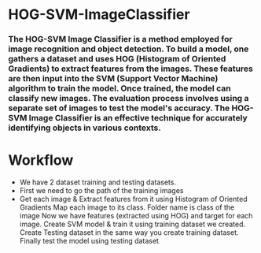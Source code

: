 # HOG-SVM-ImageClassifier
### The HOG-SVM Image Classifier is a method employed for image recognition and object detection. To build a model, one gathers a dataset and uses HOG (Histogram of Oriented Gradients) to extract features from the images. These features are then input into the SVM (Support Vector Machine) algorithm to train the model. Once trained, the model can classify new images. The evaluation process involves using a separate set of images to test the model's accuracy. The HOG-SVM Image Classifier is an effective technique for accurately identifying objects in various contexts.



# Workflow
+ We have 2 dataset training and testing datasets.
+ First we need to go the path of the training images
+ Get each image & Extract features from it using Histogram of Oriented Gradients
Map each image to its class. Folder name is class of the image
Now we have features (extracted using HOG) and target for each image.
Create SVM model & train it using training dataset we created.
Create Testing dataset in the same way you create training dataset.
Finally test the model using testing dataset
